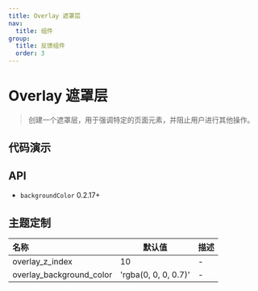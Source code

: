 ```yaml
---
title: Overlay 遮罩层
nav:
  title: 组件
group:
  title: 反馈组件
  order: 3
---
```


# Overlay 遮罩层

> 创建一个遮罩层，用于强调特定的页面元素，并阻止用户进行其他操作。

## 代码演示

<code src="./__fixtures__/basic.tsx"></code>

## API

- `backgroundColor` <Badge>0.2.17+</Badge>

<API hideTitle id="Overlay"></API>

## 主题定制

| 名称                     | 默认值               | 描述 |
| :----------------------- | -------------------- | ---- |
| overlay_z_index          | 10                   | -    |
| overlay_background_color | 'rgba(0, 0, 0, 0.7)' | -    |
